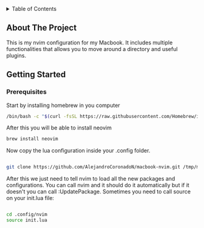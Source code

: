 <!-- Improved compatibility of back to top link: See: https://github.com/othneildrew/Best-README-Template/pull/73 -->

<a name="readme-top"></a>

<!--
*** Thanks for checking out the Best-README-Template. If you have a suggestion
*** that would make this better, please fork the repo and create a pull request
*** or simply open an issue with the tag "enhancement".
*** Don't forget to give the project a star!
*** Thanks again! Now go create something AMAZING! :D
-->

<!-- TABLE OF CONTENTS -->
<details>
  <summary>Table of Contents</summary>
  <ol>
    <li>
      <a href="#about-the-project">About The Project</a>
      <ul>
        <li><a href="#built-with">Built With</a></li>
      </ul>
    </li>
    <li>
      <a href="#getting-started">Getting Started</a>
      <ul>
        <li><a href="#prerequisites">Prerequisites</a></li>
        <li><a href="#installation">Installation</a></li>
      </ul>
    </li>
  </ol>
</details>

<!-- ABOUT THE PROJECT -->

## About The Project

This is my nvim configuration for my Macbook. It includes multiple functionalities that allows you to move around a directory and useful plugins.

<!-- GETTING STARTED -->

## Getting Started

### Prerequisites

Start by installing homebrew in you computer

```sh
/bin/bash -c "$(curl -fsSL https://raw.githubusercontent.com/Homebrew/install/HEAD/install.sh)"
```

After this you will be able to install neovim

```sh
brew install neovim
```

Now copy the lua configuration inside your .config folder.

```sh

git clone https://github.com/AlejandroCoronadoN/macbook-nvim.git /tmp/macbook-nvim && mkdir -p ~/.config && cp -r /tmp/macbook-nvim/nvim ~/.config/nvim && rm -rf /tmp/macbook-nvim
```

After this we just need to tell nvim to load all the new packages and configurations. You can call nvim and it should do it automatically but if it doesn't you can call :UpdatePackage. Sometimes you need to call source on your init.lua file:

```sh

cd .config/nvim
source init.lua
```
